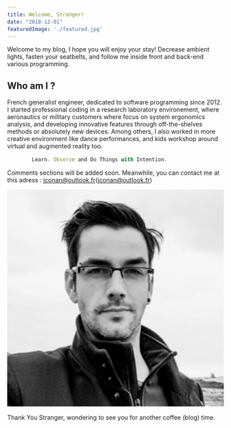 ```yaml
---
title: Welcome, Stranger!
date: "2018-12-01"
featuredImage: './featured.jpg'
---
```


Welcome to my blog, I hope you will enjoy your stay! Decrease ambient lights, fasten your seatbelts, and follow me inside front and back-end various programming.

<!-- end -->

## Who am I ?

French generalist engineer, dedicated to software programming since 2012. I started professional coding in a research laboratory environement, where aeronautics or military customers where focus on system ergonomics analysis, and developing innovative features through off-the-shelves methods or absolutely new devices. Among others, I also worked in more creative environment like dance performances, and kids workshop around virtual and augmented reality too.

```javascript
        Learn. Observe and Do Things with Intention.
```

Comments sections will be added soon. Meanwhile, you can contact me at this adress : <jconan@outlook.fr>(jconan@outlook.fr)

![alt text](./B51.jpg "J-Conan")

Thank You Stranger, wondering to see you for another coffee (blog) time.